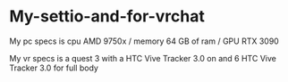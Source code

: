 # My-settio-and-for-vrchat

My pc specs is cpu AMD 9750x / memory 64 GB of ram / GPU RTX 3090

My vr specs is a quest 3 with a HTC Vive Tracker 3.0 on and 6 HTC Vive Tracker 3.0 for full body
